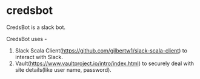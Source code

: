 # credsbot

CredsBot is a slack bot.

CredsBot uses -

1. Slack Scala Client(https://github.com/gilbertw1/slack-scala-client) to interact with Slack.
2. Vault(https://www.vaultproject.io/intro/index.html) to securely deal with site details(like user name, password).